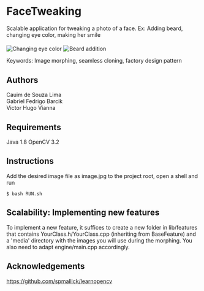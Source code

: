 # FaceTweaking


Scalable application for tweaking a photo of a face. Ex: Adding beard, changing eye color, making her smile

<img src="https://github.com/victorvianna/FaceTweaking/tree/master/screenshots/eyes-screenshot.png" alt="Changing eye color" align="middle">
<img src="https://github.com/victorvianna/FaceTweaking/tree/master/screenshots/beard-screenshot.png" alt="Beard addition" align="middle">

Keywords: Image morphing, seamless cloning, factory design pattern

## Authors

Cauim de Souza Lima  
Gabriel Fedrigo Barcik  
Victor Hugo Vianna

## Requirements

Java 1.8
OpenCV 3.2

## Instructions

Add the desired image file as image.jpg to the project root, open a shell and run
```
$ bash RUN.sh
```

## Scalability: Implementing new features

To implement a new feature, it suffices to create a new folder in lib/features that contains YourClass.h/YourClass.cpp (inheriting from BaseFeature) and a 'media' directory with the images you will use during the morphing. You also need to adapt engine/main.cpp accordingly.

## Acknowledgements

https://github.com/spmallick/learnopencv

